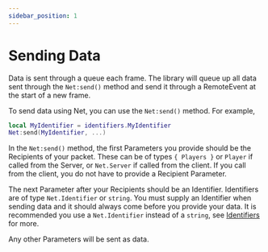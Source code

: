 ```yaml
---
sidebar_position: 1
---
```



# Sending Data

Data is sent through a queue each frame. The library will queue up all data sent through the ``Net:send()`` method
and send it through a RemoteEvent at the start of a new frame.

To send data using Net, you can use the ``Net:send()`` method. For example,
```lua
local MyIdentifier = identifiers.MyIdentifier
Net:send(MyIdentifier, ...)
```

In the ``Net:send()`` method, the first Parameters you provide should be the Recipients of your packet.
These can be of types ``{ Players }`` or ``Player`` if called from the Server, or ``Net.Server`` if called from the client.
If you call from the client, you do not have to provide a Recipient Parameter.

The next Parameter after your Recipients should be an Identifier. Identifiers are of type ``Net.Identifier`` or ``string``.
You must supply an Identifier when sending data and it should always come before you provide your data.
It is recommended you use a ``Net.Identifier`` instead of a ``string``, see [Identifiers](handling-data/compressing-data.md#identifiers) for more.

Any other Parameters will be sent as data.